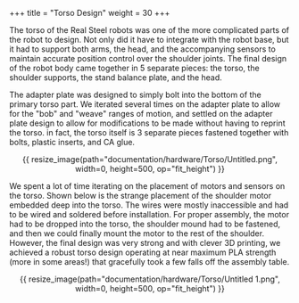 +++
title = "Torso Design"
weight = 30
+++

The torso of the Real Steel robots was one of the more complicated parts of the robot to design. Not only did it have to integrate with the robot base, but it had to support both arms, the head, and the accompanying sensors to maintain accurate position control over the shoulder joints. The final design of the robot body came together in 5 separate pieces: the torso, the shoulder supports, the stand balance plate, and the head. 

The adapter plate was designed to simply bolt into the bottom of the primary torso part. We iterated several times on the adapter plate to allow for the "bob" and "weave" ranges of motion, and settled on the adapter plate design to allow for modifications to be made without having to reprint the torso. in fact, the torso itself is 3 separate pieces fastened together with bolts, plastic inserts, and CA glue.

<center>
    {{ resize_image(path="documentation/hardware/Torso/Untitled.png", width=0, height=500, op="fit_height") }}
</center>

We spent a lot of time iterating on the placement of motors and sensors on the torso. Shown below is the strange placement of the shoulder motor embedded deep into the torso. The wires were mostly inaccessible and had to be wired and soldered before installation. For proper assembly, the motor had to be dropped into the torso, the shoulder mound had to be fastened, and then we could finally mount the motor to the rest of the shoulder. However, the final design was very strong and with clever 3D printing, we achieved a robust torso design operating at near maximum PLA strength (more in some areas!) that gracefully took a few falls off the assembly table.

<center>
    {{ resize_image(path="documentation/hardware/Torso/Untitled 1.png", width=0, height=500, op="fit_height") }}
</center>
